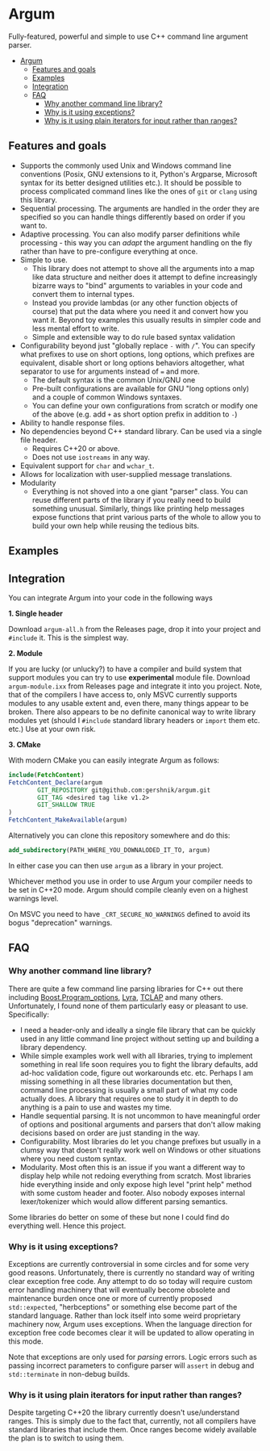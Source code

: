 # Argum

Fully-featured, powerful and simple to use C++ command line argument parser.

<!-- TOC -->

- [Argum](#argum)
    - [Features and goals](#features-and-goals)
    - [Examples](#examples)
    - [Integration](#integration)
    - [FAQ](#faq)
        - [Why another command line library?](#why-another-command-line-library)
        - [Why is it using exceptions?](#why-is-it-using-exceptions)
        - [Why is it using plain iterators for input rather than ranges?](#why-is-it-using-plain-iterators-for-input-rather-than-ranges)

<!-- /TOC -->

## Features and goals

* Supports the commonly used Unix and Windows command line conventions (Posix, GNU extensions to it, Python's Argparse, Microsoft syntax for its better designed utilities etc.). It should be possible to process complicated command lines like the ones of `git` or `clang` using this library.
* Sequential processing. The arguments are handled in the order they are specified so you can handle things differently based on order if you want to. 
* Adaptive processing. You can also modify parser definitions while processing - this way you can _adapt_ the argument handling on the fly rather than have to pre-configure everything at once. 
* Simple to use. 
  * This library does not attempt to shove all the arguments into a map like data structure and neither does it attempt to define increasingly bizarre ways to "bind" arguments to variables in your code and convert them to internal types. 
  * Instead you provide lambdas (or any other function objects of course) that put the data where you need it and convert how you want it. Beyond toy examples this usually results in simpler code and less mental effort to write.
  * Simple and extensible way to do rule based syntax validation 
* Configurability beyond just "globally replace `-` with `/`". You can specify what prefixes to use on short options, long options, which prefixes are equivalent, disable short or long options behaviors altogether, what separator to use for arguments instead of `=` and more.
  * The default syntax is the common Unix/GNU one 
  * Pre-built configurations are available for GNU "long options only) and a couple of common Windows syntaxes.
  * You can define your own configurations from scratch or modify one of the above (e.g. add `+` as short option prefix in addition to `-`)
* Ability to handle response files. 
* No dependencies beyond C++ standard library. Can be used via a single file header.
  * Requires C++20 or above. 
  * Does not use `iostreams` in any way.
* Equivalent support for `char` and `wchar_t`. 
* Allows for localization with user-supplied message translations.
* Modularity
  * Everything is not shoved into a one giant "parser" class. You can reuse different parts of the library if you really need to build something unusual. Similarly, things like printing help messages expose functions that print various parts of the whole to allow you to build your own help while reusing the tedious bits.


## Examples

## Integration

You can integrate Argum into your code in the following ways

**1. Single header** 

Download `argum-all.h` from the Releases page, drop it into your project and `#include` it. This is the simplest way.

**2. Module**
  
If you are lucky (or unlucky?) to have a compiler and build system that support modules you can try to use **experimental** 
module file. Download `argum-module.ixx` from Releases page and integrate it into you project. Note, that of the compilers I
have access to, only MSVC currently supports modules to any usable extent and, even there, many things appear to be broken. 
There also appears to be no definite canonical way to write library modules yet (should I `#include` standard library headers or
`import` them etc. etc.) Use at your own risk.

**3. CMake**
  
With modern CMake you can easily integrate Argum as follows:
```cmake
include(FetchContent)
FetchContent_Declare(argum
        GIT_REPOSITORY git@github.com:gershnik/argum.git
        GIT_TAG <desired tag like v1.2>
        GIT_SHALLOW TRUE
)
FetchContent_MakeAvailable(argum)
``` 
  
Alternatively you can clone this repository somewhere and do this:

```cmake
add_subdirectory(PATH_WHERE_YOU_DOWNALODED_IT_TO, argum)
```

In either case you can then use `argum` as a library in your project. 

Whichever method you use in order to use Argum your compiler needs to be set in C++20 mode. 
Argum should compile cleanly even on a highest warnings level. 

On MSVC you need to have `_CRT_SECURE_NO_WARNINGS` defined to avoid its bogus "deprecation" warnings.

## FAQ

### Why another command line library?

There are quite a few command line parsing libraries for C++ out there including [Boost.Program_options](https://www.boost.org/doc/libs/1_78_0/doc/html/program_options.html), [Lyra](https://github.com/bfgroup/Lyra), [TCLAP](http://tclap.sourceforge.net) and many others. 
Unfortunately, I found none of them particularly easy or pleasant to use. Specifically:
* I need a header-only and ideally a single file library that can be quickly used in any little command line project without setting up and building a library dependency. 
* While simple examples work well with all libraries, trying to implement something in real life soon requires you to fight the library defaults, add ad-hoc validation code, figure out workarounds etc. etc. Perhaps I am missing something in all these libraries documentation 
but then, command line processing is usually a small part of what my code actually does. A library that requires one to study it in depth
to do anything is a pain to use and wastes my time.
* Handle sequential parsing. It is not uncommon to have meaningful order of options and positional arguments and parsers that don't allow making decisions based on order are just standing in the way.
* Configurability. Most libraries do let you change prefixes but usually in a clumsy way that doesn't really work well on Windows or other situations where you need custom syntax.
* Modularity. Most often this is an issue if you want a different way to display help while not redoing everything from scratch. Most libraries hide everything inside and only expose high level "print help" method with some custom header and footer. Also nobody exposes internal lexer/tokenizer which would allow different parsing semantics.

Some libraries do better on some of these but none I could find do everything well. Hence this project.

### Why is it using exceptions?

Exceptions are currently controversial in some circles and for some very good reasons. Unfortunately, there is currently no standard way of writing clear exception free code. Any attempt to do so today will require custom error handling machinery that will eventually become obsolete and maintenance burden once one or more of currently proposed <code>std::expected</code>, "herbceptions" or something else become part of the standard language. Rather than lock itself into some weird proprietary machinery now, Argum uses exceptions. When the language direction for exception free code becomes clear it will be updated to allow operating in this mode.

Note that exceptions are only used for _parsing_ errors. Logic errors such as passing incorrect parameters to configure parser will `assert` in debug and `std::terminate` in non-debug builds.

### Why is it using plain iterators for input rather than ranges?

Despite targeting C++20 the library currently doesn't use/understand ranges. This is simply due to the fact that, currently, not all compilers have standard libraries that include them. Once ranges become widely available the plan is to switch to using them.


















